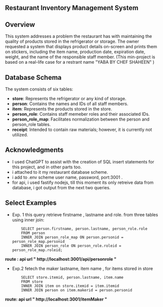 ## Restaurant Inventory Management System
## Overview
This system addresses a problem the restaurant has with maintaining the quality of products stored in the refrigerator or storage. The owner requested a system that displays product details on-screen and prints them on stickers, including the item name, production date, expiration date, weight, and the name of the responsible staff member.
(This min-project is based on a real-life case for a restrant name "YABA BY CHEF SHAHEEN" )

## Database Schema
The system consists of six tables:

- **store**: Represents the refrigerator or any kind of storage.
- **person**: Contains the names and IDs of all staff members.
- **item**: Represents the products stored in the store.
- **person_role**: Contains staff memeber roles and their associated IDs.
- **person_role_map**: Facilitates normalization between the person and person_role tables.
- **receipt**: Intended to contain raw materials; however, it is currently not utilized.
## Acknowledgments
- I used ChatGPT to assist with the creation of SQL insert statements for this project, and in other parts too.
- i attached to it my restaurant database scheme.
- i add to .env scheme user name, password, port:3001 .
- for api, i used fastify nodejs, till this moment its only retreive data from database, i got output from the next two queries.
## Select Examples
- Exp. 1
this query retrieve firstname , lastname and role. from three tables using inner join:

          SELECT person.firstname, person.lastname, person_role.role
          FROM person
          INNER JOIN person_role_map ON person.personid = person_role_map.personid
          INNER JOIN person_role ON person_role.roleid = person_role_map.roleid;
 **route : api url " http://localhost:3001/api/personrole "**

- Exp.2
fetech the maker lastname, item name , for items stored in store

          SELECT store.itemid, person.lastname, item.name
          FROM store
          INNER JOIN item on store.itemid = item.itemid
          INNER JOIN person on item.makerid = person.personid
 **route: api url  " http://localhost:3001/itemMaker "**
